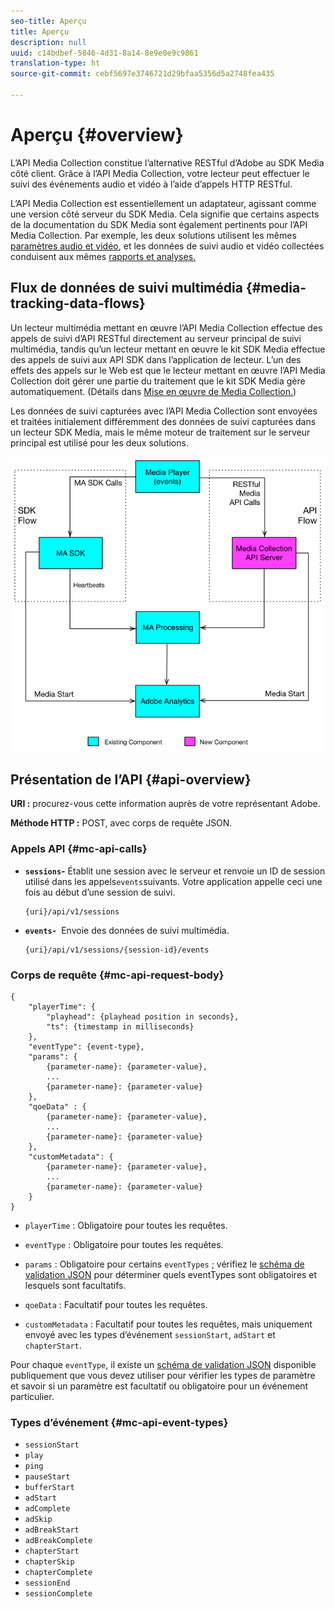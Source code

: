 ```yaml
---
seo-title: Aperçu
title: Aperçu
description: null
uuid: c14bdbef-5846-4d31-8a14-8e9e0e9c9861
translation-type: ht
source-git-commit: cebf5697e3746721d29bfaa5356d5a2748fea435

---
```



# Aperçu {#overview}

L’API Media Collection constitue l’alternative RESTful d’Adobe au SDK Media côté client. Grâce à l’API Media Collection, votre lecteur peut effectuer le suivi des événements audio et vidéo à l’aide d’appels HTTP RESTful.

L’API Media Collection est essentiellement un adaptateur, agissant comme une version côté serveur du SDK Media. Cela signifie que certains aspects de la documentation du SDK Media sont également pertinents pour l’API Media Collection. Par exemple, les deux solutions utilisent les mêmes [paramètres audio et vidéo](/help/metrics-and-metadata/audio-video-parameters.md), et les données de suivi audio et vidéo collectées conduisent aux mêmes [rapports et analyses.](/help/media-reports/media-reports-enable.md)

## Flux de données de suivi multimédia {#media-tracking-data-flows}

Un lecteur multimédia mettant en œuvre l’API Media Collection effectue des appels de suivi d’API RESTful directement au serveur principal de suivi multimédia, tandis qu’un lecteur mettant en œuvre le kit SDK Media effectue des appels de suivi aux API SDK dans l’application de lecteur. L’un des effets des appels sur le Web est que le lecteur mettant en œuvre l’API Media Collection doit gérer une partie du traitement que le kit SDK Media gère automatiquement. (Détails dans [Mise en œuvre de Media Collection.](mc-api-impl/mc-api-quick-start.md))

Les données de suivi capturées avec l’API Media Collection sont envoyées et traitées initialement différemment des données de suivi capturées dans un lecteur SDK Media, mais le même moteur de traitement sur le serveur principal est utilisé pour les deux solutions.

![](assets/col_api_overview_simple.png)

## Présentation de l’API {#api-overview}

**URI :** procurez-vous cette information auprès de votre représentant Adobe.

**Méthode HTTP :** POST, avec corps de requête JSON.

### Appels API {#mc-api-calls}

* **`sessions`-** Établit une session avec le serveur et renvoie un ID de session utilisé dans les appels`events`suivants. Votre application appelle ceci une fois au début d’une session de suivi.

   ```
   {uri}/api/v1/sessions
   ```

* **`events`-**  Envoie des données de suivi multimédia.

   ```
   {uri}/api/v1/sessions/{session-id}/events
   ```

### Corps de requête {#mc-api-request-body}

```
{
    "playerTime": {
        "playhead": {playhead position in seconds},
        "ts": {timestamp in milliseconds}
    },
    "eventType": {event-type},
    "params": {
        {parameter-name}: {parameter-value},
        ...
        {parameter-name}: {parameter-value}
    },
    "qoeData" : {
        {parameter-name}: {parameter-value},
        ...
        {parameter-name}: {parameter-value}
    },
    "customMetadata": {
        {parameter-name}: {parameter-value},
        ...
        {parameter-name}: {parameter-value}
    }
}
```

* `playerTime` : Obligatoire pour toutes les requêtes.
* `eventType` : Obligatoire pour toutes les requêtes.
* `params` : Obligatoire pour certains `eventTypes` ; vérifiez le [schéma de validation JSON](mc-api-ref/mc-api-json-validation.md) pour déterminer quels eventTypes sont obligatoires et lesquels sont facultatifs.

* `qoeData` : Facultatif pour toutes les requêtes.
* `customMetadata` : Facultatif pour toutes les requêtes, mais uniquement envoyé avec les types d’événement `sessionStart`, `adStart` et `chapterStart`.

Pour chaque `eventType`, il existe un [schéma de validation JSON](mc-api-ref/mc-api-json-validation.md) disponible publiquement que vous devez utiliser pour vérifier les types de paramètre et savoir si un paramètre est facultatif ou obligatoire pour un événement particulier.

### Types d’événement {#mc-api-event-types}

* `sessionStart`
* `play`
* `ping`
* `pauseStart`
* `bufferStart`
* `adStart`
* `adComplete`
* `adSkip`
* `adBreakStart`
* `adBreakComplete`
* `chapterStart`
* `chapterSkip`
* `chapterComplete`
* `sessionEnd`
* `sessionComplete`
